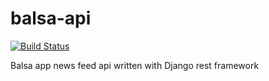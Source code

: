 # balsa-api

[![Build Status](https://travis-ci.org/tonyvu2014/balsa-api.svg?branch=master)](https://travis-ci.org/tonyvu2014/balsa-api)

Balsa app news feed api written with Django rest framework
